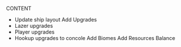 CONTENT
- Update ship layout
Add Upgrades
- Lazer upgrades
- Player upgrades
- Hookup upgrades to concole
Add Biomes
Add Resources
Balance